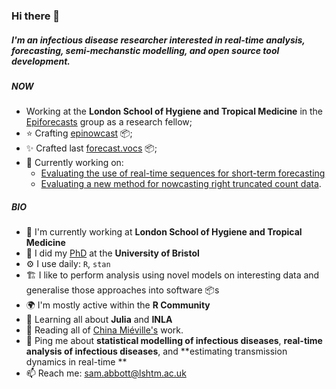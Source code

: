 ### Hi there 👋

##### I'm an infectious disease researcher interested in real-time analysis, forecasting, semi-mechanstic modelling, and open source tool development.

##### NOW

- Working at the **London School of Hygiene and Tropical Medicine** in the [Epiforecasts](https://github.com/epiforecasts/) group as a research fellow; 
- ⭐ Crafting [epinowcast](https://github.com/epiforecasts/epinowcast) 📦;
- ✨ Crafted last [forecast.vocs](https://github.com/epiforecasts/forecast.vocs) 📦; 
- 🧻 Currently working on:
    - [Evaluating the use of real-time sequences for short-term forecasting](https://github.com/epiforecasts/evaluate-delta-for-forecasting)
    - [Evaluating a new method for nowcasting right truncated count data](https://github.com/epiforecasts/eval-germany-sm-nowcasting).


##### BIO

- 🏢 I'm currently working at **London School of Hygiene and Tropical Medicine**
- 📜 I did my [PhD](https://github.com/seabbs/thesis) at the **University of Bristol**
- ⚙️ I use daily: `R`, `stan`
- 🏗️ I like to perform analysis using novel models on interesting data and generalise those approaches into software 📦s 
- 🌍 I'm mostly active within the **R Community**
- 🌱 Learning all about **Julia** and **INLA**
- 📘 Reading all of [China Miéville's](https://en.wikipedia.org/wiki/China_Miéville) work.
- 💬 Ping me about **statistical modelling of infectious diseases**, **real-time analysis of infectious diseases**, and **estimating transmission dynamics in real-time **
- 📫 Reach me: [sam.abbott@lshtm.ac.uk](sam.abbott@lshtm.ac.uk)

